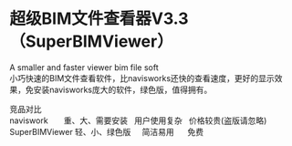 # 超级BIM文件查看器V3.3（SuperBIMViewer）
A smaller and  faster  viewer bim file soft<br>
小巧快速的BIM文件查看软件，比navisworks还快的查看速度，更好的显示效果，免安装navisworks庞大的软件，绿色版，值得拥有。<br>

竞品对比<br>
naviswork       重、大、需要安装   用户使用复杂   价格较贵(盗版请忽略) <br>
SuperBIMViewer  轻、小、绿色版     简洁易用      免费<br>


